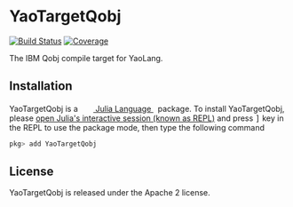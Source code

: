 # YaoTargetQobj

[![Build Status](https://github.com/QuantumBFS/YaoTargetQobj.jl/workflows/CI/badge.svg)](https://github.com/QuantumBFS/YaoTargetQobj.jl/actions)
[![Coverage](https://codecov.io/gh/QuantumBFS/YaoTargetQobj.jl/branch/master/graph/badge.svg)](https://codecov.io/gh/QuantumBFS/YaoTargetQobj.jl)

The IBM Qobj compile target for YaoLang.

## Installation

<p>
YaoTargetQobj is a &nbsp;
    <a href="https://julialang.org">
        <img src="https://raw.githubusercontent.com/JuliaLang/julia-logo-graphics/master/images/julia.ico" width="16em">
        Julia Language
    </a>
    &nbsp; package. To install YaoTargetQobj,
    please <a href="https://docs.julialang.org/en/v1/manual/getting-started/">open
    Julia's interactive session (known as REPL)</a> and press <kbd>]</kbd> key in the REPL to use the package mode, then type the following command
</p>

```julia
pkg> add YaoTargetQobj
```

## License

YaoTargetQobj is released under the Apache 2 license.
